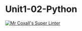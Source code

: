 # Unit1-02-Python
[![Mr Coxall's Super Linter](https://github.com/ICS3U-Programming-FrankFW/Unit1-02-Python/workflows/Mr%20Coxall's%20Super%20Linter/badge.svg)](https://github.com/ICS3U-Programming-FrankFW/Unit1-02-Python/actions/)
